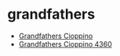 # grandfathers

 * [Grandfathers Cioppino](../../index/g/grandfathers-cioppino-4360.json)
 * [Grandfathers Cioppino 4360](../../index/g/grandfathers-cioppino-4360.json)
